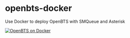 # openbts-docker
Use Docker to deploy OpenBTS with SMQueue and Asterisk

[![OpenBTS on Docker](https://img.youtube.com/vi/KSiL1AReW6Q/0.jpg)](https://www.youtube.com/watch?v=KSiL1AReW6Q)
